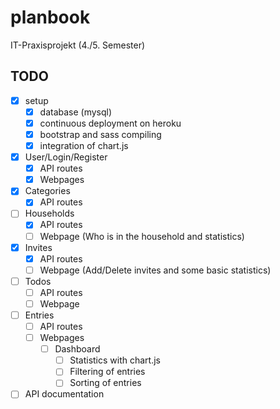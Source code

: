 # planbook

IT-Praxisprojekt (4./5. Semester)

## TODO

- [x] setup
  - [x] database (mysql)
  - [x] continuous deployment on heroku
  - [x] bootstrap and sass compiling
  - [x] integration of chart.js
- [x] User/Login/Register
  - [x] API routes
  - [x] Webpages
- [x] Categories
  - [x] API routes
- [ ] Households
  - [x] API routes
  - [ ] Webpage (Who is in the household and statistics)
- [x] Invites
  - [x] API routes
  - [ ] Webpage (Add/Delete invites and some basic statistics)
- [ ] Todos
  - [ ] API routes
  - [ ] Webpage
- [ ] Entries
  - [ ] API routes
  - [ ] Webpages
    - [ ] Dashboard
      - [ ] Statistics with chart.js
      - [ ] Filtering of entries
      - [ ] Sorting of entries
- [ ] API documentation
